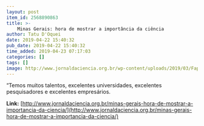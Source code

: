 ```yaml
---
layout: post
item_id: 2568890863
title: >-
    Minas Gerais: hora de mostrar a importância da ciência
author: Tatu D'Oquei
date: 2019-04-22 15:40:32
pub_date: 2019-04-22 15:40:32
time_added: 2019-04-23 07:17:03
categories: []
tags: []
image: http://www.jornaldaciencia.org.br/wp-content/uploads/2019/03/Fapemig-.jpg
---
```


“Temos muitos talentos, excelentes universidades, excelentes pesquisadores e excelentes empresários.

**Link:** [http://www.jornaldaciencia.org.br/minas-gerais-hora-de-mostrar-a-importancia-da-ciencia/](http://www.jornaldaciencia.org.br/minas-gerais-hora-de-mostrar-a-importancia-da-ciencia/)

